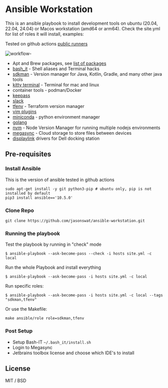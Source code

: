 # Ansible Workstation

This is an ansible playbook to install development tools on
ubuntu (20.04, 22.04, 24.04) or Macos workstation (amd64 or arm64).
Check the site.yml for list of roles it will install, examples:

Tested on github actions [public runners](https://docs.github.com/en/actions/using-github-hosted-runners/using-github-hosted-runners/about-github-hosted-runners#standard-github-hosted-runners-for-public-repositories)

![workflow](https://github.com/jasonswat/ansible-workstation/actions/workflows/build.yml/badge.svg?branch=main)-

  - Apt and Brew packages, see [list of packages](https://github.com/jasonswat/ansible-workstation/blob/master/roles/common/defaults/main.yml)
  - [bash_it](https://github.com/Bash-it/bash-it) - Shell aliases and Terminal hacks
  - [sdkman](https://sdkman.io/) - Version manager for Java, Kotlin, Gradle, and many other java tools
  - [kitty terminal](https://sw.kovidgoyal.net/kitty) - Terminal for mac and linux
  - container tools - podman/Docker
  - [keepass](https://keepass.info/index.html)
  - [slack](https://slack.com/)
  - [tfenv](https://github.com/tfutils/tfenv) - Terraform version manager
  - [vim plugins](https://github.com/jasonswat/ansible-workstation/blob/dev/roles/vim_plugins/defaults/main.yml)
  - [miniconda](https://docs.anaconda.com/miniconda/) - python environment manager
  - [golang](https://go.dev/)
  - [nvm](https://github.com/nvm-sh/nvm) - Node Version Manager for running multiple nodejs environments
  - [megasync](https://mega.io/storage) - Cloud storage to store files between devices
  - [displaylink](https://www.synaptics.com/products/displaylink-graphics/downloads/ubuntu) drivers for Dell docking station 

## Pre-requisites

### Install Ansible

This is the version of ansible tested in github actions 

```
sudo apt-get install -y git python3-pip # ubuntu only, pip is not installed by default
pip3 install ansible=='10.5.0'
```

### Clone Repo

```
git clone https://github.com/jasonswat/ansible-workstation.git
```

### Running the playbook


Test the playbook by running in "check" mode

```
$ ansible-playbook --ask-become-pass --check -i hosts site.yml -c local
```

Run the whole Playbook and install everything

```
$ ansible-playbook --ask-become-pass -i hosts site.yml -c local
```

Run specific roles:

```
$ ansible-playbook --ask-become-pass -i hosts site.yml -c local --tags "sdkman,tfenv"
```

Or use the Makefile:

```
make ansible/role role=sdkman,tfenv
```


### Post Setup

 * Setup Bash-IT `~/.bash_it/install.sh`
 * Login to Megasync
 * Jetbrains toolbox license and choose which IDE's to install 


## License

MIT / BSD
